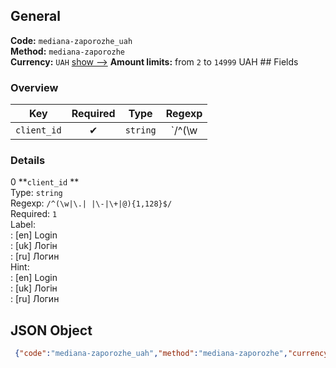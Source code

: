## General 
**Code:** `mediana-zaporozhe_uah`  
**Method:** `mediana-zaporozhe`  
**Currency:** `UAH` [show -->]() 
**Amount limits:** from `2`  to `14999`  UAH ## Fields 
### Overview 
|Key|Required|Type|Regexp| 
|:---:|:---:|:---:|:---:| 
|`client_id` |✔ |`string` |`/^(\w|\.| |\-|\+|@){1,128}$/` | 
 
### Details 
0 **`client_id` **  
Type: `string`  
Regexp: `/^(\w|\.| |\-|\+|@){1,128}$/`  
Required: `1`  
Label:  
: [en] Login  
: [uk] Логін  
: [ru] Логин  
Hint:  
: [en] Login  
: [uk] Логін  
: [ru] Логин  
## JSON Object 
```json
 {"code":"mediana-zaporozhe_uah","method":"mediana-zaporozhe","currency":"UAH","fields":[{"key":"client_id","type":"string","label":{"en":"Login","uk":"\u041b\u043e\u0433\u0456\u043d","ru":"\u041b\u043e\u0433\u0438\u043d"},"regexp":"\/^(\\w|\\.| |\\-|\\+|@){1,128}$\/","required":true,"position":1,"hint":{"en":"Login","uk":"\u041b\u043e\u0433\u0456\u043d","ru":"\u041b\u043e\u0433\u0438\u043d"},"example":"10_173_48_24"}],"amount_min":2,"amount_max":14999}```  
